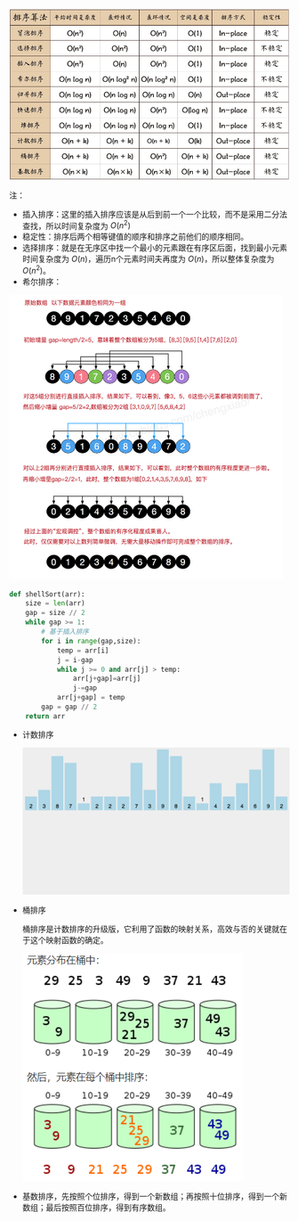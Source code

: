 ![img](images/sort.png)

注：

+   插入排序：这里的插入排序应该是从后到前一个一个比较，而不是采用二分法查找，所以时间复杂度为 $O(n^2)$
+   稳定性：排序后两个相等键值的顺序和排序之前他们的顺序相同。
+   选择排序：就是在无序区中找一个最小的元素跟在有序区后面，找到最小元素时间复杂度为 $O(n)$，遍历n个元素时间夫再度为 $O(n)$，所以整体复杂度为 $O(n^2)$。
+   希尔排序：

<img src="images/1024555-20161128110416068-1421707828.png" alt="img" style="zoom: 50%;" />

```python
def shellSort(arr):
    size = len(arr)
    gap = size // 2
    while gap >= 1:
        # 基于插入排序
        for i in range(gap,size):
            temp = arr[i]
            j = i-gap
            while j >= 0 and arr[j] > temp:
                arr[j+gap]=arr[j]
                j-=gap
            arr[j+gap] = temp
        gap = gap // 2
    return arr
```

+   计数排序

    <img src="images/countingSort.gif" alt="img" style="zoom: 67%;" />

+   桶排序

    桶排序是计数排序的升级版，它利用了函数的映射关系，高效与否的关键就在于这个映射函数的确定。

    ![image-20210830115248612](images/image-20210830115248612.png)

+   基数排序，先按照个位排序，得到一个新数组；再按照十位排序，得到一个新数组；最后按照百位排序，得到有序数组。

